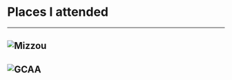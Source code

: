 <h1>Places I attended</h1>

---
![Mizzou](https://missouri.edu/images/signatures/university/MUstacked.png)
---
![GCAA](https://user-images.githubusercontent.com/89543006/202015663-4cc11473-b54f-49b6-a475-3d7a49100d0e.png)
---
